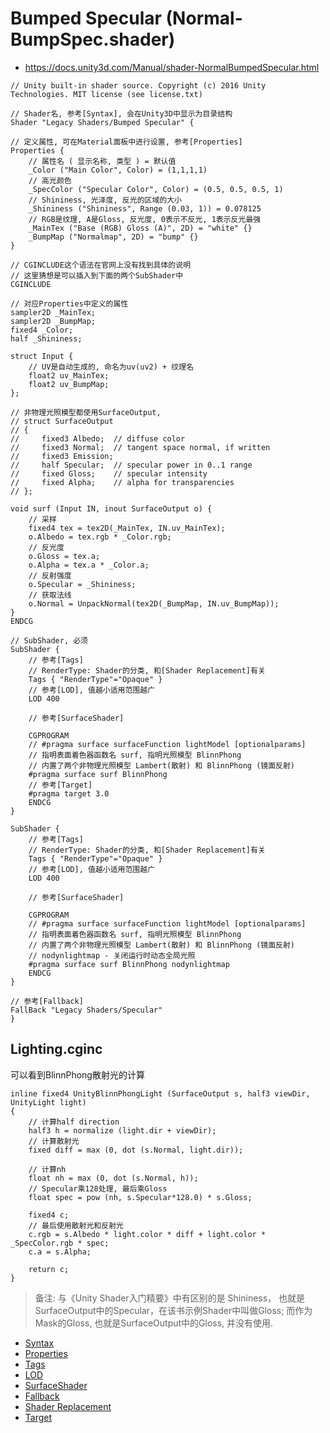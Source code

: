 # Bumped Specular (Normal-BumpSpec.shader)
* <https://docs.unity3d.com/Manual/shader-NormalBumpedSpecular.html>

```ShaderLab
// Unity built-in shader source. Copyright (c) 2016 Unity Technologies. MIT license (see license.txt)

// Shader名, 参考[Syntax], 会在Unity3D中显示为目录结构
Shader "Legacy Shaders/Bumped Specular" {

// 定义属性, 可在Material面板中进行设置, 参考[Properties]
Properties {
    // 属性名 ( 显示名称, 类型 ) = 默认值
    _Color ("Main Color", Color) = (1,1,1,1)
    // 高光颜色
    _SpecColor ("Specular Color", Color) = (0.5, 0.5, 0.5, 1)
    // Shininess, 光泽度, 反光的区域的大小
    _Shininess ("Shininess", Range (0.03, 1)) = 0.078125
    // RGB是纹理, A是Gloss, 反光度, 0表示不反光, 1表示反光最强
    _MainTex ("Base (RGB) Gloss (A)", 2D) = "white" {}
    _BumpMap ("Normalmap", 2D) = "bump" {}
}

// CGINCLUDE这个语法在官网上没有找到具体的说明
// 这里猜想是可以插入到下面的两个SubShader中
CGINCLUDE

// 对应Properties中定义的属性
sampler2D _MainTex;
sampler2D _BumpMap;
fixed4 _Color;
half _Shininess;

struct Input {
    // UV是自动生成的, 命名为uv(uv2) + 纹理名
    float2 uv_MainTex;
    float2 uv_BumpMap;
};

// 非物理光照模型都使用SurfaceOutput, 
// struct SurfaceOutput
// {
//     fixed3 Albedo;  // diffuse color
//     fixed3 Normal;  // tangent space normal, if written
//     fixed3 Emission;
//     half Specular;  // specular power in 0..1 range
//     fixed Gloss;    // specular intensity
//     fixed Alpha;    // alpha for transparencies
// };

void surf (Input IN, inout SurfaceOutput o) {
    // 采样
    fixed4 tex = tex2D(_MainTex, IN.uv_MainTex);
    o.Albedo = tex.rgb * _Color.rgb;
    // 反光度
    o.Gloss = tex.a;
    o.Alpha = tex.a * _Color.a;
    // 反射强度
    o.Specular = _Shininess;
	// 获取法线
    o.Normal = UnpackNormal(tex2D(_BumpMap, IN.uv_BumpMap));
}
ENDCG

// SubShader, 必须
SubShader { 
    // 参考[Tags]
    // RenderType: Shader的分类, 和[Shader Replacement]有关
    Tags { "RenderType"="Opaque" }
    // 参考[LOD], 值越小适用范围越广
    LOD 400
    
	// 参考[SurfaceShader]

	CGPROGRAM
	// #pragma surface surfaceFunction lightModel [optionalparams]
	// 指明表面着色器函数名 surf, 指明光照模型 BlinnPhong
	// 内置了两个非物理光照模型 Lambert(散射) 和 BlinnPhong (镜面反射)
    #pragma surface surf BlinnPhong
    // 参考[Target]
    #pragma target 3.0
    ENDCG
}

SubShader { 
    // 参考[Tags]
    // RenderType: Shader的分类, 和[Shader Replacement]有关
    Tags { "RenderType"="Opaque" }
    // 参考[LOD], 值越小适用范围越广
    LOD 400
    
	// 参考[SurfaceShader]

    CGPROGRAM
	// #pragma surface surfaceFunction lightModel [optionalparams]
	// 指明表面着色器函数名 surf, 指明光照模型 BlinnPhong
	// 内置了两个非物理光照模型 Lambert(散射) 和 BlinnPhong (镜面反射)
	// nodynlightmap - 关闭运行时动态全局光照
    #pragma surface surf BlinnPhong nodynlightmap
    ENDCG
}

// 参考[Fallback]
FallBack "Legacy Shaders/Specular"
}

```

## Lighting.cginc
可以看到BlinnPhong散射光的计算

```HLSL
inline fixed4 UnityBlinnPhongLight (SurfaceOutput s, half3 viewDir, UnityLight light)
{
    // 计算half direction
    half3 h = normalize (light.dir + viewDir);
    // 计算散射光
    fixed diff = max (0, dot (s.Normal, light.dir));

    // 计算nh
    float nh = max (0, dot (s.Normal, h));
    // Specular乘128处理, 最后乘Gloss
    float spec = pow (nh, s.Specular*128.0) * s.Gloss;

    fixed4 c;
    // 最后使用散射光和反射光
    c.rgb = s.Albedo * light.color * diff + light.color * _SpecColor.rgb * spec;
    c.a = s.Alpha;

    return c;
}
```

> 备注: 与《Unity Shader入门精要》中有区别的是
Shininess， 也就是SurfaceOutput中的Specular，在该书示例Shader中叫做Gloss;
而作为Mask的Gloss, 也就是SurfaceOutput中的Gloss, 并没有使用.

* [Syntax](../../../ShaderLab%20Reference/ShaderLab%20Syntax.md)
* [Properties](../../../ShaderLab%20Reference/ShaderLab%20Properties.md)
* [Tags](../../../ShaderLab%20Reference/SubShader%20Tags.md)
* [LOD](../../../ShaderLab%20Reference/SubShader%20LOD.md)
* [SurfaceShader](../../../ShaderLab%20Reference/SurfaceShader.md)
* [Fallback](../../../ShaderLab%20Reference/ShaderLab%20Fallback.md)
* [Shader Replacement](../../../ShaderLab%20Reference/Shader%20Replacement.md)
* [Target](../../../ShaderLab%20Reference/Shader%20Compilation%20Target.md)
